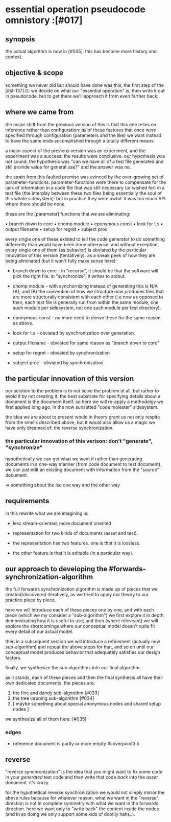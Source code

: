 # essential operation pseudocode omnistory :[#017]

## synopsis

the actual algorithm is now in [#035]. this has become more history and
context.




## objective & scope

something we never did but should have done was this, the first step
of the [#sl-137].G: we decide on what our "essential operation" is, then
write it out in pseudocode. but to get there we'll approach it from even
farther back:




## where we came from

the major shift from the previous version of this is that this one
relies on inference rather than configuration: *all* of these features
that once were specified through configuration (parameters and the like)
we want instead to have the same ends accomplished through a totally
different means.

a major aspect of the previous version was an experiment, and the
experiment was a success: the results were conclusive. our hypothesis
was not sound. the hypothesis was "can we have all of a test file
generated and still provide value for general use?" and the answer was
no.

the strain from this faulted premise was evinced by the ever-growing
set of parameter-functions. parameter-functions were there to compensate
for the lack of information in a code file that was still necessary (or
wished for) in a test file (the interplay between these two files being
essentially the soul of this whole sidesystem). but in practice they
were awful: it was too much API where there should be none.

these are the [parameter] functions that we are eliminating:

  • branch down to core
  • chomp module
  • eponymous const
  • look for t.s
  • output filename
  • setup for regret
  • subject proc

every single one of these existed to tell the code generator to do
something differently than would have been done otherwise. and without
exception, every single one of them (as behavior) is obviated by the
particular innovation of this version (tentatively). as a sneak peek
of how they are being eliminated (but it won't fully make sense here):

  - branch down to core  - in "recurse", it should be that the software
      will pick the right file. in "synchronize", it writes to stdout.

  - chomp module - with synchornizing instead of generating this is N/A (A),
      and (B) the convention of how we structure now produces files that
      are more structurally consistent with each other (i.e now as opposed
      to then, each test file is generally run from within the same module,
      one such module per sidesystem, not one such module per test directory).

  - eponymous const - no more need to derive these for the same reason as above.

  - look for t.s - obviated by synchronization over generation.

  - output filename - obviated for same reason as "branch down to core"

  - setup for regret  - obviated by synchronization

  - subject proc  - obviated by synchronization





## the particular innovation of this version

our solution to the problem is to not solve the problem at all, but
rather to avoid it by not creating it. the best substrate for specifying
details about a document is the document itself. so here we will
re-apply a methodolgy we first applied long ago, in the now sunsetted
"code molester" sidesystem.

the idea we are about to present would in theory grant us not only
respite from the smells described above, but it would also allow us
a magic we have only dreamed of: the reverse synchronization.



### the particular innovation of this verison: don't "generate", "synchronize"

hypothetically we can get what we want if rather than generating
documents in a one-way manner (from code document to test document), we
can just edit an existing document with information from the "source"
document.

  => something about the iso one way and the other way




## requirements

in this rewrite what we are imagining is:

  - less stream-oriented, more document oriented

  - representation for two kinds of documents (asset and test).

  - the representation has two features. one is that it is lossless.

  - the other feature is that it is editable (in a particular way).




## our approach to developing the #forwards-synchronization-algorithm

the full forwards synchronization algorithm is made up of pieces that we
created/discovered iteratively, as we tried to apply our theory to our
practice piece by piece.

here we will introduce each of these pieces one by one, and with each
piece (which we my consider a "sub-algorithm") we first explore it in
depth, demonstrating how it is useful to use; and then (where releveant)
we will explore the shortcomings where our conceptual model doesn't quite
fit every detail of our actual model.

then in a subsequent section we will introduce a refinement (actually new
sub-algorithm) and repeat the above steps for that, and so on until our
conceptual model produces behavior that adequately satisfies our design
factors.

finally, we synthesize the sub algorithms into our final algorithm.

as it stands, each of these pieces and then the final synthesis all have
their own dedicated documents. the pieces are:

  1. the fine and dandy sub-algorithm [#033]
  2. the tree-pruning sub-algorithm [#034]
  3. [ maybe something about special anonymous nodes and shared setup nodes ]

we synthesize all of them here: [#035]



### edges

  - reference document is partly or more empty #coverpoint3.5




## reverse

"reverse synchronization" is the idea that you might want to fix some
code in your *generated* test code and then write that code *back* into
the *asset* document. it's crazy.

for the hypothetical reverse synchronization we would not simply
mirror the above rules because for whatever reason, what we want
in the "reverse" direction is not in complete symmetry with what
we want in the forwards direction. here we want only to "write back"
the content inside the nodes (and in so doing we only support some
kids of dootily hahs..).
